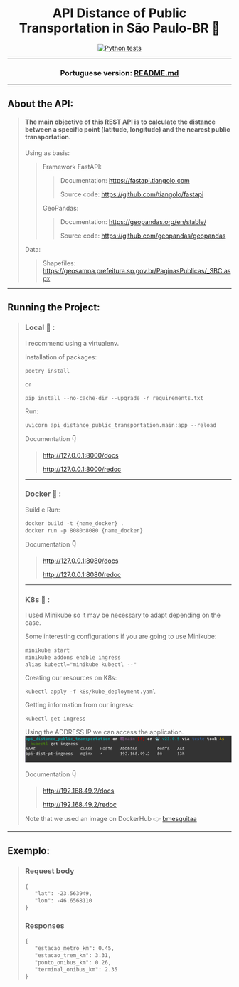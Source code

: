 <div align="center">

# API Distance of Public Transportation in São Paulo-BR :bus:
[![Python tests](https://github.com/BrunoMesquitaa/api_distance_public_transportation/actions/workflows/pytest.yml/badge.svg)](https://github.com/BrunoMesquitaa/api_distance_public_transportation/actions/workflows/pytest.yml)
</div>

---

<div align="center">

### **Portuguese version**: <a href="https://github.com/BrunoMesquitaa/api_distance_public_transportation/blob/main/README.md">README.md</a>

</div>

---
## About the API:
> #### The main objective of this REST API is to calculate the distance between a specific point (latitude, longitude) and the nearest public transportation.
>
> Using as basis: 
>
>> Framework FastAPI:
>>> Documentation: https://fastapi.tiangolo.com
>>>
>>> Source code: https://github.com/tiangolo/fastapi
>>
>> GeoPandas:
>>> Documentation: https://geopandas.org/en/stable/
>>>
>>> Source code: https://github.com/geopandas/geopandas
>
> Data:
>
>> Shapefiles: https://geosampa.prefeitura.sp.gov.br/PaginasPublicas/_SBC.aspx
---

## Running the Project:
> ### Local :3rd_place_medal: :
>
> I recommend using a virtualenv.
>
> Installation of packages:
>```console
> poetry install
> ```
> or
>```console
> pip install --no-cache-dir --upgrade -r requirements.txt
> ```
>
> Run:
> ```console
> uvicorn api_distance_public_transportation.main:app --reload
> ```
> 
> Documentation :point_down:
>> http://127.0.0.1:8000/docs
>>
>> http://127.0.0.1:8000/redoc
> ---
> ### Docker :2nd_place_medal: :
>
> Build e Run:
> ```console
> docker build -t {name_docker} .
> docker run -p 8080:8080 {name_docker}
> ```
> Documentation :point_down:
>> http://127.0.0.1:8080/docs
>>
>> http://127.0.0.1:8080/redoc
> ---
> ### K8s :1st_place_medal: :
> I used Minikube so it may be necessary to adapt depending on the case.
>
> Some interesting configurations if you are going to use Minikube:
> ```console
> minikube start
> minikube addons enable ingress
> alias kubectl="minikube kubectl --"
> ```
> Creating our resources on K8s:
> ```console
> kubectl apply -f k8s/kube_deployment.yaml
> ```
> Getting information from our ingress:
> ```console
> kubectl get ingress
> ```
> 
> Using the ADDRESS IP we can access the application.
> ![get ingress](images/ingress.png)
>
> Documentation :point_down:
>> http://192.168.49.2/docs
>>
>> http://192.168.49.2/redoc
>
> Note that we used an image on DockerHub :point_right: [bmesquitaa](https://hub.docker.com/repository/docker/bmesquitaa/api_distance_public_transportation/general)
---

## Exemplo:
> ### Request body
> ```console
> {
>    "lat": -23.563949,
>    "lon": -46.6568110
> }
> ```
> ### Responses
> ```console
> {
>    "estacao_metro_km": 0.45,
>    "estacao_trem_km": 3.31,
>    "ponto_onibus_km": 0.26,
>    "terminal_onibus_km": 2.35
> }
> ```